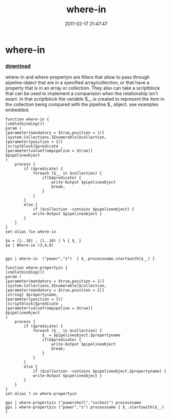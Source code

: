 ﻿---
pid:            2512
poster:         karl prosser
title:          where-in
date:           2011-02-17 21:47:47
format:         posh
parent:         0
parent:         0

---

# where-in

### [download](2512.ps1)

where-in and where-propertyin are filters that allow to pass through pipeline object that are in a specified array/collection, or that have a property that is in an array or collection. They also can take a scriptblock that can be used to implement a comparision when the relationship isn't exact. in that scriptblock the variable $__ is created to represent the item in the collection being compared with the pipeline $_ object. see examples embedded.

```posh
function where-in {
[cmdletbinding()]
param (
[parameter(mandatory = $true,position = 1)]
[system.Collections.IEnumerable]$collection,
[parameter(position = 2)]
[scriptblock]$predicate ,
[parameter(valuefrompipeline = $true)]
$pipelineobject
)
    process {
        if ($predicate) {
            foreach ($__ in $collection) {
                if(&$predicate) { 
                    write-Output $pipelineobject
                    break;
                }
            }
        }
        else {        
            if ($collection -contains $pipelineobject) {
            write-Output $pipelineobject }
        }
    }
}
set-alias ?in where-in

$a = (1..10) , (1..10) | % { $_ }
$a | Where-in (3,4,8)


gps | where-in  ("power","s")  { $_.processname.startswith($__) }

function where-propertyin {
[cmdletbinding()]
param (
[parameter(mandatory = $true,position = 1)]
[system.Collections.IEnumerable]$collection,
[parameter(mandatory = $true,position = 2)]
[string] $propertyname,
[parameter(position = 3)]
[scriptblock]$predicate ,
[parameter(valuefrompipeline = $true)]
$pipelineobject
)
    process {
        if ($predicate) {
            foreach ($__ in $collection) {
                $_ = $pipelineobject.$propertyname
                if(&$predicate) { 
                    write-Output $pipelineobject
                    break;
                }
            }
        }
        else {        
            if ($collection -contains $pipelineobject.$propertyname) {
            write-Output $pipelineobject }
        }
    }
}
set-alias ?.in where-propertyin

gps | where-propertyin ("powershell","svchost") processname 
gps | where-propertyin ("power","s") processname { $_.startswith($__) }

```

